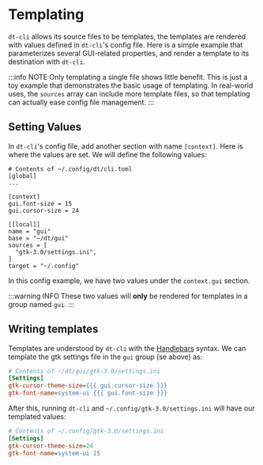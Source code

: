 # Templating

`dt-cli` allows its source files to be templates, the templates are rendered
with values defined in `dt-cli`'s config file.  Here is a simple example that
parameterizes several GUI-related properties, and render a template to its
destination with `dt-cli`.

:::info NOTE
Only templating a single file shows little benefit.  This is just a toy
example that demonstrates the basic usage of templating.  In real-world uses,
the `sources` array can include more template files, so that templating can
actually ease config file management.
:::

## Setting Values

In `dt-cli`'s config file, add another section with name `[context]`.  Here is
where the values are set.  We will define the following values:

```toml{5-7,10}
# Contents of ~/.config/dt/cli.toml
[global]
...

[context]
gui.font-size = 15
gui.cursor-size = 24

[[local]]
name = "gui"
base = "~/dt/gui"
sources = [
  "gtk-3.0/settings.ini",
]
target = "~/.config"
```

In this config example, we have two values under the `context.gui` section.

:::warning INFO
These two values will **only** be rendered for templates in a group named
`gui`.
:::

## Writing templates

Templates are understood by `dt-cli` with the [Handlebars] syntax.  We can
template the gtk settings file in the `gui` group (se above) as:

```ini
# Contents of ~/dt/gui/gtk-3.0/settings.ini
[Settings]
gtk-cursor-theme-size={{{ gui.cursor-size }}}
gtk-font-name=system-ui {{{ gui.font-size }}}
```

After this, running `dt-cli` and `~/.config/gtk-3.0/settings.ini` will have
our templated values:

```ini
# Contents of ~/.config/gtk-3.0/settings.ini
[Settings]
gtk-cursor-theme-size=24
gtk-font-name=system-ui 15
```

<!-- Writing Templates -->
[Handlebars]: https://handlebarsjs.com/guide/
